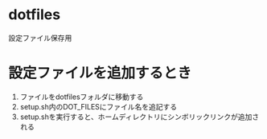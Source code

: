 # dotfiles
設定ファイル保存用

# 設定ファイルを追加するとき
1. ファイルをdotfilesフォルダに移動する
2. setup.sh内のDOT_FILESにファイル名を追記する
3. setup.shを実行すると、ホームディレクトリにシンボリックリンクが追加される
